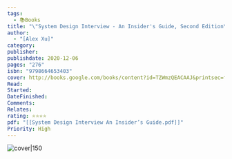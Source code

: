 ```yaml
---
tags:
  - 📚Books
title: "\"System Design Interview - An Insider's Guide, Second Edition\""
author:
  - "[Alex Xu]"
category: 
publisher: 
publishdate: 2020-12-06
pages: "276"
isbn: "9798664653403"
cover: http://books.google.com/books/content?id=TZWmzQEACAAJ&printsec=frontcover&img=1&zoom=1&source=gbs_api
Read: 
Started: 
DateFinished: 
Comments: 
Relates: 
rating: ⭐⭐⭐⭐
pdf: "[[System Design Interview An Insider’s Guide.pdf]]"
Priority: High
---
```

![cover|150](http://books.google.com/books/content?id=TZWmzQEACAAJ&printsec=frontcover&img=1&zoom=1&source=gbs_api)